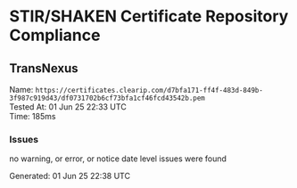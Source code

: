 # STIR/SHAKEN Certificate Repository Compliance

## TransNexus

Name: `https://certificates.clearip.com/d7bfa171-ff4f-483d-849b-3f987c919d43/df0731702b6cf73bfa1cf46fcd43542b.pem`\
Tested At: 01 Jun 25 22:33 UTC\
Time: 185ms

### Issues

no warning, or error, or notice date level issues were found

Generated: 01 Jun 25 22:38 UTC